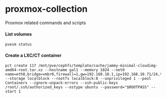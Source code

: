 # proxmox-collection
Proxmox related commands and scripts


#### List volumes
```
pvesm status
```
#### Create a LXC/CT container
```
pct create 117 /mnt/pve/cephfs/template/cache/jammy-minimal-cloudimg-amd64-root.tar.xz --hostname gal1 --memory 1024 --net0 name=eth0,bridge=vmbr0,firewall=1,gw=192.168.10.1,ip=192.168.10.71/24,tag=10,type=veth --storage localblock --rootfs localblock:8 --unprivileged 1 --pool Containers --ignore-unpack-errors --ssh-public-keys /root/.ssh/authorized_keys --ostype ubuntu --password="$ROOTPASS" --start 1
```
